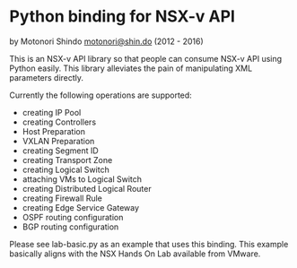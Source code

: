 Python binding for NSX-v API
============================

by Motonori Shindo <motonori@shin.do> (2012 - 2016)

This is an NSX-v API library so that people can consume NSX-v API using Python 
easily. This library alleviates the pain of manipulating XML parameters
directly.

Currently the following operations are supported:

 * creating IP Pool
 * creating Controllers
 * Host Preparation
 * VXLAN Preparation
 * creating Segment ID
 * creating Transport Zone
 * creating Logical Switch
 * attaching VMs to Logical Switch
 * creating Distributed Logical Router
 * creating Firewall Rule
 * creating Edge Service Gateway
 * OSPF routing configuration
 * BGP routing configuration
 
Please see lab-basic.py as an example that uses this binding. This example
basically aligns with the NSX Hands On Lab available from VMware.

